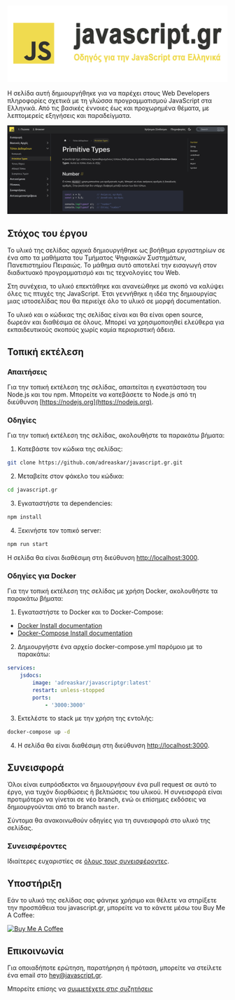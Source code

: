 <p align="center">
	<img src="./static/img/jsdocslogo.png">
</p>

Η σελίδα αυτή δημιουργήθηκε για να παρέχει στους Web Developers πληροφορίες σχετικά με τη γλώσσα προγραμματισμού JavaScript στα Ελληνικά. Από τις βασικές έννοιες έως και προχωρημένα θέματα, με λεπτομερείς εξηγήσεις και παραδείγματα.

<p align="center">
	<img src="./static/img/github-example.png">
</p>

## Στόχος του έργου

Το υλικό της σελίδας αρχικά δημιουργήθηκε ως βοήθημα εργαστηρίων σε ένα απο τα μαθήματα του Τμήματος Ψηφιακών Συστημάτων, Πανεπιστημίου Πειραιώς. Το μάθημα αυτό αποτελεί την εισαγωγή στον διαδικτυακό προγραμματισμό και τις τεχνολογίες του Web.

Στη συνέχεια, το υλικό επεκτάθηκε και ανανεώθηκε με σκοπό να καλύψει όλες τις πτυχές της JavaScript. Έτσι γεννήθηκε η ιδέα της δημιουργίας μιας ιστοσελίδας που θα περιείχε όλο το υλικό σε μορφή documentation.

Το υλικό και ο κώδικας της σελίδας είναι και θα είναι open source, δωρεάν και διαθέσιμα σε όλους. Μπορεί να χρησιμοποιηθεί ελεύθερα για εκπαιδευτικούς σκοπούς χωρίς καμία περιοριστική άδεια.

## Τοπική εκτέλεση

### Απαιτήσεις

Για την τοπική εκτέλεση της σελίδας, απαιτείται η εγκατάσταση του Node.js και του npm. Μπορείτε να κατεβάσετε το Node.js από τη διεύθυνση [https://nodejs.org](https://nodejs.org).

### Οδηγίες

Για την τοπική εκτέλεση της σελίδας, ακολουθήστε τα παρακάτω βήματα:

1. Κατεβάστε τον κώδικα της σελίδας:

```bash
git clone https://github.com/adreaskar/javascript.gr.git
```

2. Μεταβείτε στον φάκελο του κώδικα:

```bash
cd javascript.gr
```

3. Εγκαταστήστε τα dependencies:

```bash
npm install
```

4. Ξεκινήστε τον τοπικό server:

```bash
npm run start
```

Η σελίδα θα είναι διαθέσιμη στη διεύθυνση [http://localhost:3000](http://localhost:3000).

### Οδηγίες για Docker

Για την τοπική εκτέλεση της σελίδας με χρήση Docker, ακολουθήστε τα παρακάτω βήματα:

1. Εγκαταστήστε το Docker και το Docker-Compose:

-   [Docker Install documentation](https://docs.docker.com/install/)
-   [Docker-Compose Install documentation](https://docs.docker.com/compose/install/)

2. Δημιουργήστε ένα αρχείο docker-compose.yml παρόμοιο με το παρακάτω:

```yml
services:
    jsdocs:
        image: 'adreaskar/javascriptgr:latest'
        restart: unless-stopped
        ports:
            - '3000:3000'
```

3. Εκτελέστε το stack με την χρήση της εντολής:

```bash
docker-compose up -d
```

4. Η σελίδα θα είναι διαθέσιμη στη διεύθυνση [http://localhost:3000](http://localhost:3000).

## Συνεισφορά

Όλοι είναι ευπρόσδεκτοι να δημιουργήσουν ένα pull request σε αυτό το έργο, για τυχόν διορθώσεις ή βελτιώσεις του υλικού. Η συνεισφορά είναι προτιμότερο να γίνεται σε νέο branch, ενώ οι επίσημες εκδόσεις να δημιουργούνται από το branch `master`.

Σύντομα θα ανακοινωθούν οδηγίες για τη συνεισφορά στο υλικό της σελίδας.

### Συνεισφέροντες

Ιδιαίτερες ευχαριστίες σε [όλους τους συνεισφέροντες](https://github.com/adreaskar/javascript.gr/graphs/contributors).

## Υποστήριξη

Εάν το υλικό της σελίδας σας φάνηκε χρήσιμο και θέλετε να στηρίξετε την προσπάθεια του javascript.gr, μπορείτε να το κάνετε μέσω του Buy Me A Coffee:

<a href="https://www.buymeacoffee.com/adreaskar" target="_blank"><img src="https://cdn.buymeacoffee.com/buttons/v2/default-yellow.png" alt="Buy Me A Coffee" style="height: 60px !important;width: 217px !important;" ></a>

## Επικοινωνία

Για οποιαδήποτε ερώτηση, παρατήρηση ή πρόταση, μπορείτε να στείλετε ένα email στο hey@javascript.gr.

Μπορείτε επίσης να [συμμετέχετε στις συζητήσεις](https://github.com/adreaskar/javascript.gr/discussions)
